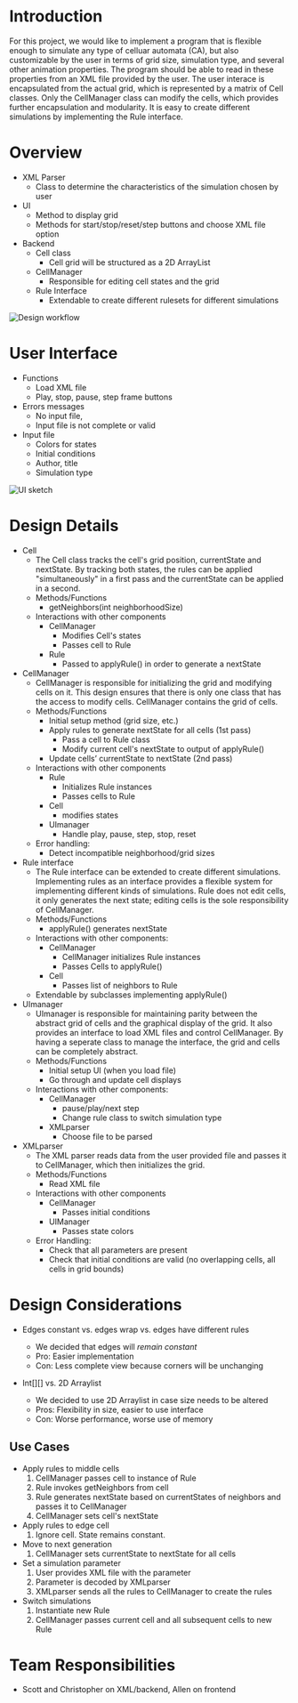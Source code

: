 Introduction
==================

For this project, we would like to implement a program that is flexible enough to simulate any type of celluar automata (CA), but also customizable by the user in terms of grid size, simulation type, and several other animation properties. The program should be able to read in these properties from an XML file provided by the user. The user interace is encapsulated from the actual grid, which is represented by a matrix of Cell classes. Only the CellManager class can modify the cells, which provides further encapsulation and modularity. It is easy to create different simulations by implementing the Rule interface. 

Overview
==================
* XML Parser
    * Class to determine the characteristics of the simulation chosen by user
* UI
    * Method to display grid
    * Methods for start/stop/reset/step buttons and choose XML file option
* Backend
    * Cell class
        * Cell grid will be structured as a 2D ArrayList<Integer>
    * CellManager
        * Responsible for editing cell states and the grid
    * Rule Interface
        * Extendable to create different rulesets for different simulations

![Design workflow](https://i.imgur.com/N350CrF.jpg)

User Interface
==================
* Functions
    * Load XML file
    * Play, stop, pause, step frame buttons
* Errors messages
    * No input file, 
    * Input file is not complete or valid
* Input file
    * Colors for states
    * Initial conditions
    * Author, title
    * Simulation type

![UI sketch](https://i.imgur.com/lbxURei.jpg)

Design Details
==================
* Cell
    * The Cell class tracks the cell's grid position, currentState and nextState. By tracking both states, the rules can be applied "simultaneously" in a first pass and the currentState can be applied in a second. 
    * Methods/Functions
        * getNeighbors(int neighborhoodSize)
    * Interactions with other components
        * CellManager
            * Modifies Cell's states
            * Passes cell to Rule
        * Rule
            * Passed to applyRule() in order to generate a nextState
* CellManager
    * CellManager is responsible for initializing the grid and modifying cells on it.  This design ensures that there is only one class that has the access to modify cells. CellManager  contains the grid of cells. 
    * Methods/Functions
        * Initial setup method (grid size, etc.)
        * Apply rules to generate nextState for all cells (1st pass)
            * Pass a cell to Rule class
            * Modify current cell's nextState to output of applyRule()
        * Update cells’ currentState to nextState (2nd pass)
    * Interactions with other components
        * Rule
            * Initializes Rule instances
            * Passes cells to Rule
        * Cell
            * modifies states
        * UImanager
            * Handle play, pause, step, stop, reset
    * Error handling:
        * Detect incompatible neighborhood/grid sizes
* Rule interface
    * The Rule interface can be extended to create different simulations. Implementing rules as an interface provides a flexible system for implementing different kinds of simulations. Rule does not edit cells, it only generates the next state; editing cells is the sole responsibility of CellManager.
    * Methods/Functions
        * applyRule() generates nextState
    * Interactions with other components:
        * CellManager
            * CellManager initializes Rule instances 
            * Passes Cells to applyRule()
        * Cell
            * Passes list of neighbors to Rule
    * Extendable by subclasses implementing applyRule()
* UImanager
    * UImanager is responsible for maintaining parity between the abstract grid of cells and the graphical display of the grid. It also provides an interface to load XML files and control CellManager. By having a seperate class to manage the interface, the grid and cells can be completely abstract. 
    * Methods/Functions
        * Initial setup UI (when you load file)
        * Go through and update cell displays
    * Interactions with other components:
        * CellManager
            * pause/play/next step
            * Change rule class to switch simulation type
        * XMLparser
            * Choose file to be parsed
* XMLparser
    * The XML parser reads data from the user provided file and passes it to CellManager, which then initializes the grid. 
    * Methods/Functions
        * Read XML file
    * Interactions with other components
        * CellManager
            * Passes initial conditions
        * UIManager
            * Passes state colors
    * Error Handling:
        * Check that all parameters are present
        * Check that initial conditions are valid (no overlapping cells, all cells in grid bounds)


Design Considerations
==================

* Edges constant vs. edges wrap vs. edges have different rules
    * We decided that edges will *remain constant*
    * Pro: Easier implementation
    * Con: Less complete view because corners will be unchanging

* Int[][] vs. 2D Arraylist<Integer>
    * We decided to use 2D Arraylist in case size needs to be altered
    * Pros: Flexibility in size, easier to use interface
    * Con: Worse performance, worse use of memory

Use Cases
---
* Apply rules to middle cells
    1. CellManager passes cell to instance of Rule
    2. Rule invokes getNeighbors from cell
    3. Rule generates nextState based on currentStates of neighbors and passes it to CellManager
    4. CellManager sets cell's nextState
* Apply rules to edge cell
    1. Ignore cell. State remains constant.
* Move to next generation
    1. CellManager sets currentState to nextState for all cells
* Set a simulation parameter
    1. User provides XML file with the parameter
    2. Parameter is decoded by XMLparser
    3. XMLparser sends all the rules to CellManager to create the rules
* Switch simulations
    1. Instantiate new Rule
    2. CellManager passes current cell and all subsequent cells to new Rule
    
    
Team Responsibilities
==================
* Scott and Christopher on XML/backend, Allen on frontend
